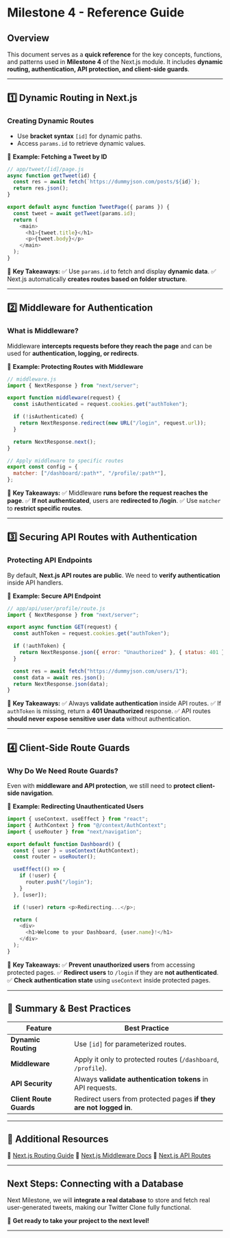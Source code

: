 # **Milestone 4 - Reference Guide**

## **Overview**
This document serves as a **quick reference** for the key concepts, functions, and patterns used in **Milestone 4** of the Next.js module. It includes **dynamic routing, authentication, API protection, and client-side guards**.

---

## **1️⃣ Dynamic Routing in Next.js**
### **Creating Dynamic Routes**
- Use **bracket syntax** `[id]` for dynamic paths.
- Access `params.id` to retrieve dynamic values.

📌 **Example: Fetching a Tweet by ID**
```javascript
// app/tweet/[id]/page.js
async function getTweet(id) {
  const res = await fetch(`https://dummyjson.com/posts/${id}`);
  return res.json();
}

export default async function TweetPage({ params }) {
  const tweet = await getTweet(params.id);
  return (
    <main>
      <h1>{tweet.title}</h1>
      <p>{tweet.body}</p>
    </main>
  );
}
```

🔹 **Key Takeaways:**
✅ Use `params.id` to fetch and display **dynamic data**.
✅ Next.js automatically **creates routes based on folder structure**.

---

## **2️⃣ Middleware for Authentication**
### **What is Middleware?**
Middleware **intercepts requests before they reach the page** and can be used for **authentication, logging, or redirects**.

📌 **Example: Protecting Routes with Middleware**
```javascript
// middleware.js
import { NextResponse } from "next/server";

export function middleware(request) {
  const isAuthenticated = request.cookies.get("authToken");

  if (!isAuthenticated) {
    return NextResponse.redirect(new URL("/login", request.url));
  }

  return NextResponse.next();
}

// Apply middleware to specific routes
export const config = {
  matcher: ["/dashboard/:path*", "/profile/:path*"],
};
```

🔹 **Key Takeaways:**
✅ Middleware **runs before the request reaches the page**.
✅ **If not authenticated**, users are **redirected to /login**.
✅ Use `matcher` to **restrict specific routes**.

---

## **3️⃣ Securing API Routes with Authentication**
### **Protecting API Endpoints**
By default, **Next.js API routes are public**. We need to **verify authentication** inside API handlers.

📌 **Example: Secure API Endpoint**
```javascript
// app/api/user/profile/route.js
import { NextResponse } from "next/server";

export async function GET(request) {
  const authToken = request.cookies.get("authToken");

  if (!authToken) {
    return NextResponse.json({ error: "Unauthorized" }, { status: 401 });
  }

  const res = await fetch("https://dummyjson.com/users/1");
  const data = await res.json();
  return NextResponse.json(data);
}
```

🔹 **Key Takeaways:**
✅ Always **validate authentication** inside API routes.
✅ If `authToken` is missing, return a **401 Unauthorized** response.
✅ API routes **should never expose sensitive user data** without authentication.

---

## **4️⃣ Client-Side Route Guards**
### **Why Do We Need Route Guards?**
Even with **middleware and API protection**, we still need to **protect client-side navigation**.

📌 **Example: Redirecting Unauthenticated Users**
```javascript
import { useContext, useEffect } from "react";
import { AuthContext } from "@/context/AuthContext";
import { useRouter } from "next/navigation";

export default function Dashboard() {
  const { user } = useContext(AuthContext);
  const router = useRouter();

  useEffect(() => {
    if (!user) {
      router.push("/login");
    }
  }, [user]);

  if (!user) return <p>Redirecting...</p>;

  return (
    <div>
      <h1>Welcome to your Dashboard, {user.name}!</h1>
    </div>
  );
}
```

🔹 **Key Takeaways:**
✅ **Prevent unauthorized users** from accessing protected pages.
✅ **Redirect users** to `/login` if they are **not authenticated**.
✅ **Check authentication state** using `useContext` inside protected pages.

---

## **🔹 Summary & Best Practices**
| **Feature** | **Best Practice** |
|------------|-------------------|
| **Dynamic Routing** | Use `[id]` for parameterized routes. |
| **Middleware** | Apply it only to protected routes (`/dashboard`, `/profile`). |
| **API Security** | Always **validate authentication tokens** in API requests. |
| **Client Route Guards** | Redirect users from protected pages **if they are not logged in**. |

---

## **🔗 Additional Resources**

🔹 [Next.js Routing Guide](https://nextjs.org/docs/routing/introduction)
🔹 [Next.js Middleware Docs](https://nextjs.org/docs/advanced-features/middleware)
🔹 [Next.js API Routes](https://nextjs.org/docs/api-routes/introduction)

---

## **Next Steps: Connecting with a Database**
Next Milestone, we will **integrate a real database** to store and fetch real user-generated tweets, making our Twitter Clone fully functional.

🚀 **Get ready to take your project to the next level!**

---

